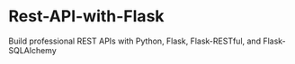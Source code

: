 # Rest-API-with-Flask
Build professional REST APIs with Python, Flask, Flask-RESTful, and Flask-SQLAlchemy
